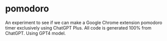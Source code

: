 # pomodoro

An experiment to see if we can make a Google Chrome extension pomodoro timer exclusively using ChatGPT Plus. All code is generated 100% from ChatGPT. Using GPT4 model.
